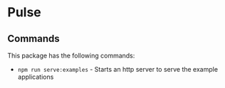 # Pulse

## Commands

This package has the following commands:

- `npm run serve:examples` - Starts an http server to serve the example applications
